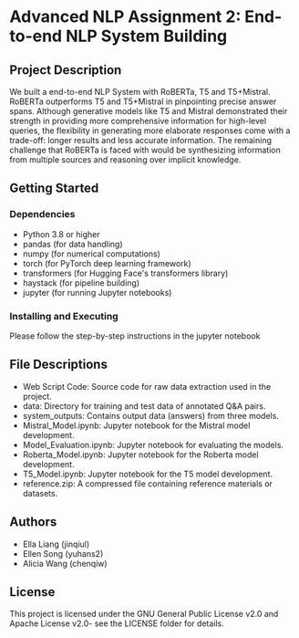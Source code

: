 # Advanced NLP Assignment 2: End-to-end NLP System Building

## Project Description
We built a end-to-end NLP System with RoBERTa, T5 and T5+Mistral. RoBERTa outperforms T5 and T5+Mistral in pinpointing precise answer spans. Although generative models like T5 and Mistral demonstrated their strength in providing more comprehensive information for high-level queries, the flexibility in generating more elaborate responses come with a trade-off: longer results and less accurate information. The remaining challenge that RoBERTa is faced with would be synthesizing information from multiple sources and reasoning over implicit knowledge.

## Getting Started
### Dependencies
- Python 3.8 or higher
- pandas (for data handling)
- numpy (for numerical computations)
- torch (for PyTorch deep learning framework)
- transformers (for Hugging Face's transformers library)
- haystack (for pipeline building)
- jupyter (for running Jupyter notebooks)

### Installing and Executing
Please follow the step-by-step instructions in the jupyter notebook

## File Descriptions
- Web Script Code: Source code for raw data extraction used in the project.
- data: Directory for training and test data of annotated Q&A pairs.
- system_outputs: Contains output data (answers) from three models.
- Mistral_Model.ipynb: Jupyter notebook for the Mistral model development.
- Model_Evaluation.ipynb: Jupyter notebook for evaluating the models.
- Roberta_Model.ipynb: Jupyter notebook for the Roberta model development.
- T5_Model.ipynb: Jupyter notebook for the T5 model development.
- reference.zip: A compressed file containing reference materials or datasets.

## Authors
- Ella Liang (jinqiul)
- Ellen Song (yuhans2)
- Alicia Wang (chenqiw)

## License
This project is licensed under the GNU General Public License v2.0 and Apache License v2.0- see the LICENSE folder for details.
